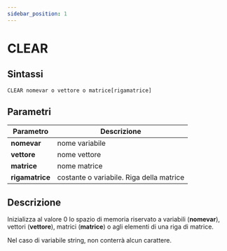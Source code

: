 ```yaml
---
sidebar_position: 1
---
```


# CLEAR

## Sintassi

  ```
CLEAR nomevar o vettore o matrice[rigamatrice]
  ```

## Parametri
|Parametro                | Descrizione                                 |                
|-------------------------|---------------------------------------------|
| **nomevar**             | nome variabile                              |               
| **vettore**             | nome vettore                                |               
| **matrice**             | nome matrice                                |               
| **rigamatrice**         | costante o variabile. Riga della matrice    |               

## Descrizione
Inizializza al valore 0 lo spazio di memoria riservato a variabili (**nomevar**), vettori (**vettore**), matrici (**matrice**) o agli elementi di una riga di matrice. 

Nel caso di variabile string, non conterrà alcun carattere.